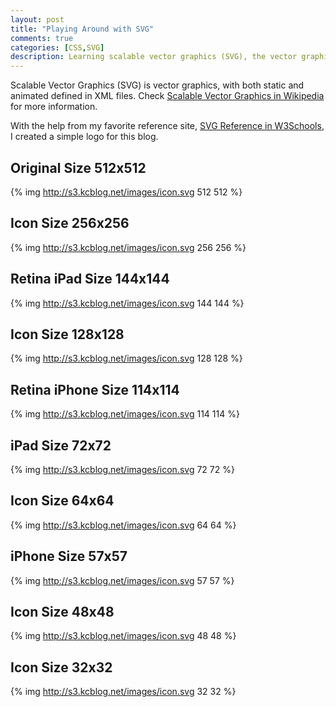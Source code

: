 ```yaml
---
layout: post
title: "Playing Around with SVG"
comments: true
categories: [CSS,SVG]
description: Learning scalable vector graphics (SVG), the vector graphics defined in XML files.
---
```

Scalable Vector Graphics (SVG) is vector graphics, with both static and animated defined in XML files. Check [Scalable Vector Graphics in Wikipedia](http://en.wikipedia.org/wiki/Scalable_Vector_Graphics) for more information.

With the help from my favorite reference site, [SVG Reference in W3Schools](http://www.w3schools.com/svg/), I created a simple logo for this blog.

<!-- more -->

## Original Size 512x512

{% img http://s3.kcblog.net/images/icon.svg 512 512 %}

## Icon Size 256x256

{% img http://s3.kcblog.net/images/icon.svg 256 256 %}

## Retina iPad Size 144x144

{% img http://s3.kcblog.net/images/icon.svg 144 144 %}

## Icon Size 128x128

{% img http://s3.kcblog.net/images/icon.svg 128 128 %}

## Retina iPhone Size 114x114

{% img http://s3.kcblog.net/images/icon.svg 114 114 %}

## iPad Size 72x72

{% img http://s3.kcblog.net/images/icon.svg 72 72 %}

## Icon Size 64x64

{% img http://s3.kcblog.net/images/icon.svg 64 64 %}

## iPhone Size 57x57

{% img http://s3.kcblog.net/images/icon.svg 57 57 %}

## Icon Size 48x48

{% img http://s3.kcblog.net/images/icon.svg 48 48 %}

## Icon Size 32x32

{% img http://s3.kcblog.net/images/icon.svg 32 32 %}